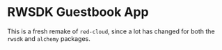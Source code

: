 # RWSDK Guestbook App

This is a fresh remake of `red-cloud`, since a lot has changed for both the `rwsdk` and `alchemy` packages.

